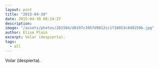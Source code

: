 ```yaml
---
layout: post
title: "2015-04-30"
date: 2015-04-30 08:24:27
description: 
image: "/assets/photos/201504/d6197c395fd9012cc1f10053c849259b.jpg"
author: Elise Plain
excerpt: Volar (despierta).
tags: 
  - all
---
```


Volar (despierta).
<p></p>
